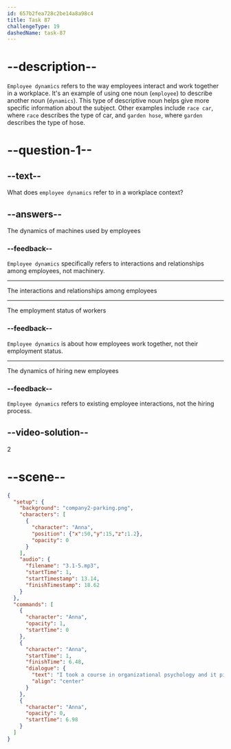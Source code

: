 ```yaml
---
id: 657b2fea728c2be14a8a98c4
title: Task 87
challengeType: 19
dashedName: task-87
---
```


<!-- (Audio) Anna: I took a course in organizational psychology, and it piqued my interest in the workplace and employee dynamics. -->

# --description--

`Employee dynamics` refers to the way employees interact and work together in a workplace. It's an example of using one noun (`employee`) to describe another noun (`dynamics`). This type of descriptive noun helps give more specific information about the subject. Other examples include `race car`, where `race` describes the type of car, and `garden hose`, where `garden` describes the type of hose.

# --question-1--

## --text--

What does `employee dynamics` refer to in a workplace context?

## --answers--

The dynamics of machines used by employees

### --feedback--

`Employee dynamics` specifically refers to interactions and relationships among employees, not machinery.

---

The interactions and relationships among employees

---

The employment status of workers

### --feedback--

`Employee dynamics` is about how employees work together, not their employment status.

---

The dynamics of hiring new employees

### --feedback--

`Employee dynamics` refers to existing employee interactions, not the hiring process.

## --video-solution--

2

# --scene--

```json
{
  "setup": {
    "background": "company2-parking.png",
    "characters": [
      {
        "character": "Anna",
        "position": {"x":50,"y":15,"z":1.2},
        "opacity": 0
      }
    ],
    "audio": {
      "filename": "3.1-5.mp3",
      "startTime": 1,
      "startTimestamp": 13.14,
      "finishTimestamp": 18.62
    }
  },
  "commands": [
    {
      "character": "Anna",
      "opacity": 1,
      "startTime": 0
    },
    {
      "character": "Anna",
      "startTime": 1,
      "finishTime": 6.48,
      "dialogue": {
        "text": "I took a course in organizational psychology and it piqued my interest in the workplace and employee dynamics.",
        "align": "center"
      }
    },
    {
      "character": "Anna",
      "opacity": 0,
      "startTime": 6.98
    }
  ]
}
```
